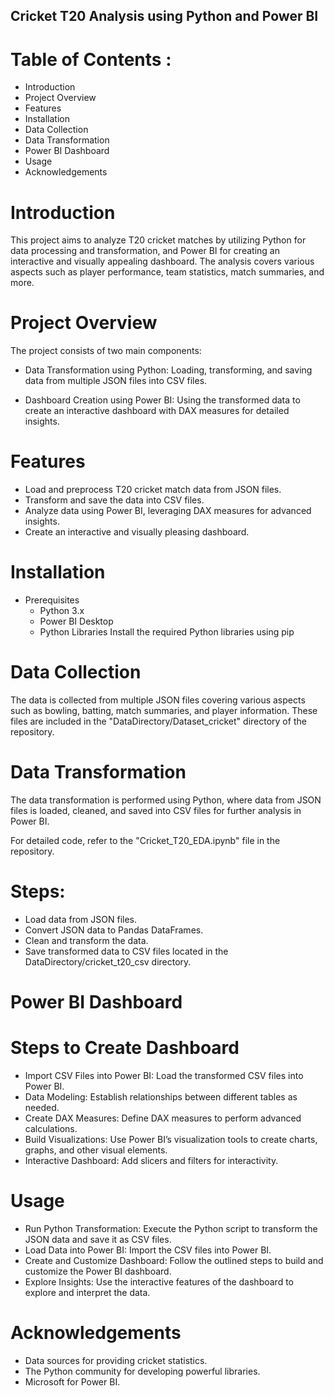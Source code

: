 ## Cricket T20 Analysis using Python and Power BI

# Table of Contents :
 - Introduction
 - Project Overview
 - Features
 - Installation
 - Data Collection
 - Data Transformation
 - Power BI Dashboard
 - Usage
 - Acknowledgements

# Introduction
This project aims to analyze T20 cricket matches by utilizing Python for data processing and transformation, and Power BI for creating an interactive and visually appealing dashboard. The analysis covers various aspects such as player performance, team statistics, match summaries, and more.

# Project Overview
The project consists of two main components:

 - Data Transformation using Python: Loading, transforming, and saving data from multiple JSON files into CSV files.

 - Dashboard Creation using Power BI: Using the transformed data to create an interactive dashboard with DAX measures for detailed insights.

# Features
 - Load and preprocess T20 cricket match data from JSON files.
 - Transform and save the data into CSV files.
 - Analyze data using Power BI, leveraging DAX measures for advanced insights.
 - Create an interactive and visually pleasing dashboard.

# Installation
- Prerequisites
  - Python 3.x
  - Power BI Desktop
  - Python Libraries
Install the required Python libraries using pip

# Data Collection
The data is collected from multiple JSON files covering various aspects such as bowling, batting, match summaries, and player information. 
These files are included in the "DataDirectory/Dataset_cricket"  directory of the repository.
  
# Data Transformation
The data transformation is performed using Python, where data from JSON files is loaded, cleaned, and saved into CSV files for further analysis in Power BI.

For detailed code, refer to the "Cricket_T20_EDA.ipynb" file in the repository.

# Steps:
 - Load data from JSON files.
 - Convert JSON data to Pandas DataFrames.
 - Clean and transform the data.
 - Save transformed data to CSV files located in the DataDirectory/cricket_t20_csv directory.

# Power BI Dashboard
 # Steps to Create Dashboard
  - Import CSV Files into Power BI: Load the transformed CSV files into Power BI.
 - Data Modeling: Establish relationships between different tables as needed.
  - Create DAX Measures: Define DAX measures to perform advanced calculations.
  - Build Visualizations: Use Power BI’s visualization tools to create charts, graphs, and other visual elements.
  - Interactive Dashboard: Add slicers and filters for interactivity.

# Usage
 - Run Python Transformation: Execute the Python script to transform the JSON data and save it as CSV files.
 - Load Data into Power BI: Import the CSV files into Power BI.
 - Create and Customize Dashboard: Follow the outlined steps to build and customize the Power BI dashboard.
 - Explore Insights: Use the interactive features of the dashboard to explore and interpret the data.

# Acknowledgements
 - Data sources for providing cricket statistics.
 - The Python community for developing powerful libraries.
 - Microsoft for Power BI.
